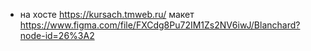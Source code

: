 - [ТЗ]: ТЗ-Blanchard.pdf
на хосте https://kursach.tmweb.ru/
макет https://www.figma.com/file/FXCdg8Pu72IM1Zs2NV6iwJ/Blanchard?node-id=26%3A2
